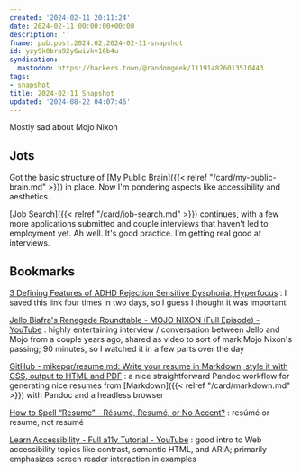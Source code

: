```yaml
---
created: '2024-02-11 20:11:24'
date: 2024-02-11 00:00:00+00:00
description: ''
fname: pub.post.2024.02.2024-02-11-snapshot
id: yzy9k0bra92y6wivkv16b4u
syndication:
  mastodon: https://hackers.town/@randomgeek/111914826013510443
tags:
- snapshot
title: 2024-02-11 Snapshot
updated: '2024-08-22 04:07:46'
---
```


Mostly sad about Mojo Nixon

<!--more-->

## Jots

Got the basic structure of [My Public Brain]({{< relref "/card/my-public-brain.md" >}}) in place. Now I'm pondering aspects like accessibility and aesthetics.

[Job Search]({{< relref "/card/job-search.md" >}}) continues, with a few more applications submitted and couple interviews that haven't led to employment yet. Ah well. It's good practice. I'm getting real good at interviews.

## Bookmarks

[3 Defining Features of ADHD Rejection Sensitive Dysphoria, Hyperfocus](https://www.additudemag.com/symptoms-of-add-hyperarousal-rejection-sensitivity)
: I saved this link four times in two days, so I guess I thought it was important

[Jello Biafra's Renegade Roundtable - MOJO NIXON (Full Episode) - YouTube](https://www.youtube.com/watch?v=FVYzjVU_pvA)
: highly entertaining interview / conversation between Jello and Mojo from a couple years ago, shared as video to sort of mark Mojo Nixon's passing; 90 minutes, so I watched it in a few parts over the day

[GitHub - mikepqr/resume.md: Write your resume in Markdown, style it with CSS, output to HTML and PDF](https://github.com/mikepqr/resume.md)
: a nice straightforward Pandoc workflow for generating nice resumes from [Markdown]({{< relref "/card/markdown.md" >}}) with Pandoc and a headless browser

[How to Spell “Resume” - Résumé, Resumé, or No Accent?](https://novoresume.com/career-blog/how-to-spell-resume)
: resúmé or resume, not resumé

[Learn Accessibility - Full a11y Tutorial - YouTube](https://www.youtube.com/watch?v=e2nkq3h1P68)
: good intro to Web accessibility topics like contrast, semantic HTML, and ARIA; primarily emphasizes screen reader interaction in examples